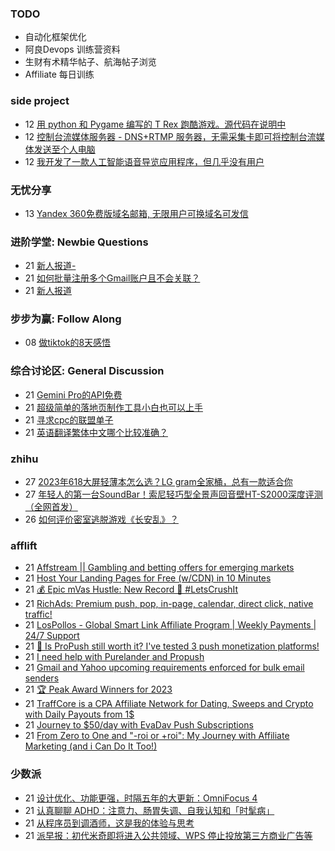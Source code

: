 ### TODO
-  自动化框架优化
-  阿良Devops 训练营资料
-  生财有术精华帖子、航海帖子浏览
-  Affiliate 每日训练

### side project
<!-- sideproject:START -->
-  12 [用 python 和 Pygame 编写的 T Rex 跑酷游戏。源代码在说明中](https://www.youtube.com/watch?v=pZySIXSelCA)
-  12 [控制台流媒体服务器 - DNS+RTMP 服务器，无需采集卡即可将控制台流媒体发送至个人电脑](https://github.com/Aioros/console-streaming-server)
-  12 [我开发了一款人工智能语音导览应用程序，但几乎没有用户](https://www.reddit.com/r/SideProject/comments/18gpp0e/ive_built_an_ai_audio_tour_app_but_have_almost_no/)<!-- sideproject:END -->


### 无忧分享
<!-- ruyo:START -->
-  13 [Yandex 360免费版域名邮箱, 无限用户可换域名可发信](https://51.ruyo.net/18565.html)<!-- ruyo:END -->

### 进阶学堂: Newbie Questions
<!-- advertcn1:START -->
-  21 [新人报道-](https://www.advertcn.com/thread-113409-1-1.html)
-  21 [如何批量注册多个Gmail账户且不会关联？](https://www.advertcn.com/thread-113404-1-1.html)
-  21 [新人报道](https://www.advertcn.com/thread-113393-1-1.html)<!-- advertcn1:END -->

### 步步为赢: Follow Along
<!-- advertcn2:START -->
-  08 [做tiktok的8天感悟](https://www.advertcn.com/thread-113232-1-1.html)<!-- advertcn2:END -->

### 综合讨论区: General Discussion
<!-- advertcn3:START -->
-  21 [Gemini Pro的API免费](https://www.advertcn.com/thread-113410-1-1.html)
-  21 [超级简单的落地页制作工具小白也可以上手](https://www.advertcn.com/thread-113407-1-1.html)
-  21 [寻求cpc的联盟单子](https://www.advertcn.com/thread-113400-1-1.html)
-  21 [英语翻译繁体中文哪个比较准确？](https://www.advertcn.com/thread-113392-1-1.html)<!-- advertcn3:END -->


### zhihu
<!-- zhihu:START -->
-  27 [2023年618大屏轻薄本怎么选？LG gram全家桶，总有一款适合你](http://zhuanlan.zhihu.com/p/632641888?utm_campaign=rss&utm_medium=rss&utm_source=rss&utm_content=title)
-  27 [年轻人的第一台SoundBar！索尼轻巧型全景声回音壁HT-S2000深度评测（全网首发）](http://zhuanlan.zhihu.com/p/630990296?utm_campaign=rss&utm_medium=rss&utm_source=rss&utm_content=title)
-  26 [如何评价密室逃脱游戏《长安乱》？](http://www.zhihu.com/question/563950552/answer/3045961312?utm_campaign=rss&utm_medium=rss&utm_source=rss&utm_content=title)<!-- zhihu:END -->

### afflift
<!-- afflift:START -->
-  21 [Affstream || Gambling and betting offers for emerging markets](https://afflift.com/f/threads/affstream-gambling-and-betting-offers-for-emerging-markets.11749/)
-  21 [Host Your Landing Pages for Free &lpar;w/CDN&rpar; in 10 Minutes](https://afflift.com/f/threads/host-your-landing-pages-for-free-w-cdn-in-10-minutes.7673/)
-  21 [💰 Epic mVas Hustle: New Record 🚀 #LetsCrushIt](https://afflift.com/f/threads/%F0%9F%92%B0-epic-mvas-hustle-new-record-%F0%9F%9A%80-letscrushit.12305/)
-  21 [RichAds: Premium push, pop, in-page, calendar, direct click, native traffic!](https://afflift.com/f/threads/richads-premium-push-pop-in-page-calendar-direct-click-native-traffic.991/)
-  21 [LosPollos - Global Smart Link Affiliate Program | Weekly Payments | 24/7 Support](https://afflift.com/f/threads/lospollos-global-smart-link-affiliate-program-weekly-payments-24-7-support.1702/)
-  21 [🔔 Is ProPush still worth it? I&#39;ve tested 3 push monetization platforms!](https://afflift.com/f/threads/%F0%9F%94%94-is-propush-still-worth-it-ive-tested-3-push-monetization-platforms.12275/)
-  21 [I need help with Purelander and Propush](https://afflift.com/f/threads/i-need-help-with-purelander-and-propush.12053/)
-  21 [Gmail and Yahoo upcoming requirements enforced for bulk email senders](https://afflift.com/f/threads/gmail-and-yahoo-upcoming-requirements-enforced-for-bulk-email-senders.12337/)
-  21 [🏆 Peak Award Winners for 2023](https://afflift.com/f/threads/%F0%9F%8F%86-peak-award-winners-for-2023.12329/)
-  21 [TraffCore is a CPA Affiliate Network for Dating, Sweeps and Crypto with Daily Payouts from 1$](https://afflift.com/f/threads/traffcore-is-a-cpa-affiliate-network-for-dating-sweeps-and-crypto-with-daily-payouts-from-1.8700/)
-  21 [Journey to $50/day with EvaDav Push Subscriptions](https://afflift.com/f/threads/journey-to-50-day-with-evadav-push-subscriptions.11899/)
-  21 [From Zero to One and &quot;-roi or +roi&quot;: My Journey with Affiliate Marketing &lpar;and i Can Do It Too!&rpar;](https://afflift.com/f/threads/from-zero-to-one-and-roi-or-roi-my-journey-with-affiliate-marketing-and-i-can-do-it-too.12336/)<!-- afflift:END -->

### 少数派
<!-- sspai:START -->
-  21 [设计优化、功能更强，时隔五年的大更新：OmniFocus 4](https://sspai.com/post/68428)
-  21 [认真聊聊 ADHD：注意力、肠胃失调、自我认知和「时髦病」](https://sspai.com/post/85217)
-  21 [从程序员到调酒师，这是我的体验与思考](https://sspai.com/post/84505)
-  21 [派早报：初代米奇即将进入公共领域、WPS 停止投放第三方商业广告等](https://sspai.com/post/85226)<!-- sspai:END -->
